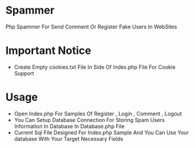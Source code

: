 # Spammer
Php Spammer For Send Comment Or Register Fake Users In WebSites
# Important Notice
- Create Empty cookies.txt File In Side Of Index.php File For Cookie Support
# Usage
- Open Index.php For Samples Of Register , Login , Comment , Logout
- You Can Setup Database Connection For Storing Spam Users Information In Database In Database.php File
- Current Sql File Designed For Index.php Sample And You Can Use Your database With Your Target Necessary Fields
 
